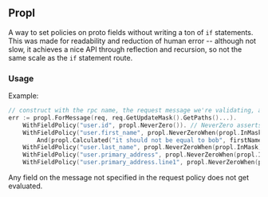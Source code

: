 ## Propl

A way to set policies on proto fields without writing a ton of `if` statements. This was made for readability and reduction of human error -- although
not slow, it achieves a nice API through reflection and recursion, so not the same scale as the `if` statement route.

###  Usage
Example:
```go
// construct with the rpc name, the request message we're validating, and the mask paths (if any)
err := propl.ForMessage(req, req.GetUpdateMask().GetPaths()...).
	WithFieldPolicy("user.id", propl.NeverZero()). // NeverZero asserts field is not zero in any situation (message or in mask)
	WithFieldPolicy("user.first_name", propl.NeverZeroWhen(propl.InMask)). // NeverZeroWhen only executes the check when the condition is met
		And(propl.Calculated("it should not be equal to bob", firstNameNotBob))). // custom allows you to pass a custom function (must unpack from the empty interface)
	WithFieldPolicy("user.last_name", propl.NeverZeroWhen(propl.InMask)).
	WithFieldPolicy("user.primary_address", propl.NeverZeroWhen(propl.InMask)).
	WithFieldPolicy("user.primary_address.line1", propl.NeverZeroWhen(propl.InMask)).E(ctx) // E shorthand for Evaluate()
```
Any field on the message not specified in the request policy does not get evaluated.
